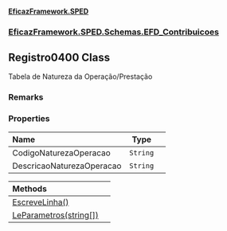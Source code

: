 #### [EficazFramework.SPED](EficazFrameworkSPED.md 'EficazFramework SPED')
### [EficazFramework.SPED.Schemas.EFD_Contribuicoes](EficazFramework.SPED.Schemas.EFD_Contribuicoes.md 'EficazFramework.SPED.Schemas.EFD_Contribuicoes')

## Registro0400 Class

Tabela de Natureza da Operação/Prestação

### Remarks
### Properties

| Name | Type | |
| :--- | :---: | :--- |
| CodigoNaturezaOperacao | `String` |  |
| DescricaoNaturezaOperacao | `String` |  |

| Methods | |
| :--- | :--- |
| [EscreveLinha()](EficazFramework.SPED.Schemas.EFD_Contribuicoes/Registro0400/EscreveLinha().md 'EficazFramework.SPED.Schemas.EFD_Contribuicoes.Registro0400.EscreveLinha()') | |
| [LeParametros(string[])](EficazFramework.SPED.Schemas.EFD_Contribuicoes/Registro0400/LeParametros(string[]).md 'EficazFramework.SPED.Schemas.EFD_Contribuicoes.Registro0400.LeParametros(string[])') | |
